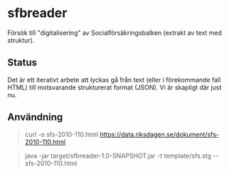 # sfbreader

Försök till "digitalisering" av Socialförsäkringsbalken (extrakt av text med struktur).

## Status
Det är ett iterativt arbete att lyckas gå från text (eller i förekommande fall HTML) till motsvarande strukturerat format (JSON). Vi är skapligt där just nu. 

## Användning

> curl -o sfs-2010-110.html https://data.riksdagen.se/dokument/sfs-2010-110.html

> java -jar target/sfbreader-1.0-SNAPSHOT.jar -t template/sfs.stg -- sfs-2010-110.html
